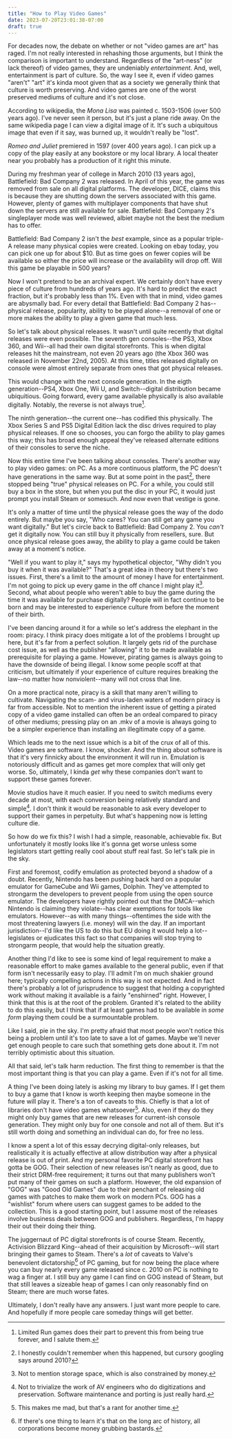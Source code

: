 ```yaml
---
title: "How to Play Video Games"
date: 2023-07-20T23:01:38-07:00
draft: true
---
```


For decades now, the debate on whether or not "video games are art" has raged.
I'm not really interested in rehashing those arguments, but I think the comparison is important to understand.
Regardless of the "art-ness" (or lack thereof) of video games, they are undeniably _entertainment_.
And, well, entertainment is part of culture.
So, the way I see it, even if video games "aren't" "art" it's kinda moot given that as a society we generally think that culture is worth preserving.
And video games are one of the worst preserved mediums of culture and it's not close.

According to wikipedia, the _Mona Lisa_ was painted c. 1503-1506 (over 500 years ago).
I've never seen it person, but it's just a plane ride away.
On the same wikipedia page I can view a digital image of it.
It's such a ubiquitous image that even if it say, was burned up, it wouldn't really be "lost".

_Romeo and Juliet_ premiered in 1597 (over 400 years ago).
I can pick up a copy of the play easily at any bookstore or my local library.
A local theater near you probably has a production of it right this minute.

During my freshman year of college in March 2010 (13 years ago), Battlefield: Bad Company 2 was released.
In April of this year, the game was removed from sale on all digital platforms.
The developer, DICE, claims this is because they are shutting down the servers associated with this game.
However, plenty of games with multiplayer components that have shut down the servers are still available for sale.
Battlefield: Bad Company 2's singleplayer mode was well reviewed, albiet maybe not the best the medium has to offer.

Battlefield: Bad Company 2 isn't the _best_ example, since as a popular triple-A release many physical copies were created.
Looking on ebay today, you can pick one up for about $10.
But as time goes on fewer copies will be available so either the price will increase or the availability will drop off.
Will this game be playable in 500 years?

Now I won't pretend to be an archival expert.
We certainly don't have every piece of culture from hundreds of years ago.
It's hard to predict the exact fraction, but it's probably less than 1%.
Even with that in mind, video games are abysmally bad.
For every detail that Battlefield: Bad Company 2 has--physical release, popularity, ability to be played alone--a removal of one or more makes the ability to play a given game that much less.

So let's talk about physical releases.
It wasn't until quite recently that digital releases were even possible.
The seventh gen consoles--the PS3, Xbox 360, and Wii--all had their own digital storefronts.
This is when digital releases hit the mainstream, not even 20 years ago (the Xbox 360 was released in November 22nd, 2005).
At this time, titles released digitally on console were almost entirely separate from ones that got physical releases.

This would change with the next console generation.
In the eigth generation--PS4, Xbox One, Wii U, and Switch--digital distribution became ubiquitious.
Going forward, every game available physically is also available digitally.
Notably, the reverse is not always true[^1].

The ninth generation--the current one--has codified this physically.
The Xbox Series S and PS5 Digital Edition lack the disc drives required to play physical releases.
If one so chooses, you can forgo the ability to play games this way; this has broad enough appeal they've released alternate editions of their consoles to serve the niche.

Now this entire time I've been talking about consoles.
There's another way to play video games: on PC.
As a more continuous platform, the PC doesn't have generations in the same way.
But at some point in the past[^2], there stopped being "true" physical releases on PC.
For a while, you could still buy a box in the store, but when you put the disc in your PC, it would just prompt you install Steam or somesuch.
And now even that vestige is gone.

It's only a matter of time until the physical release goes the way of the dodo entirely.
But maybe you say, "Who cares? You can still get any game you want digitally."
But let's circle back to Battlefield: Bad Company 2.
You _can't_ get it digitally now.
You can still buy it physically from resellers, sure.
But once physical release goes away, the ability to play a game could be taken away at a moment's notice.

"Well if you want to play it," says my hypothetical objector, "Why didn't you buy it when it was available?"
That's a great idea in theory but there's two issues.
First, there's a limit to the amount of money I have for entertainment.
I'm not going to pick up every game in the off chance I might play it[^3].
Second, what about people who weren't able to buy the game during the time it was available for purchase digitally?
People will in fact continue to be born and may be interested to experience culture from before the moment of their birth.

I've been dancing around it for a while so let's address the elephant in the room: piracy.
I think piracy does mitigate a lot of the problems I brought up here, but it's far from a perfect solution.
It largely gets rid of the purchase cost issue, as well as the publisher "allowing" it to be made available as prerequisite for playing a game.
However, pirating games is always going to have the downside of being illegal.
I know some people scoff at that criticism, but ultimately if your experience of culture requires breaking the law--no matter how nonviolent--many will not cross that line.

On a more practical note, piracy is a skill that many aren't willing to cultivate.
Navigating the scam- and virus-laden waters of modern piracy is far from accessible.
Not to mention the inherent issue of getting a pirated copy of a video game installed can often be an ordeal compared to piracy of other mediums; pressing play on an .mkv of a movie is always going to be a simpler experience than installing an illegitimate copy of a game.

Which leads me to the next issue which is a bit of the crux of all of this.
Video games are software.
I know, shocker.
And the thing about software is that it's very finnicky about the environment it will run in.
Emulation is notoriously difficult and as games get more complex that will only get worse.
So, ultimately, I kinda _get_ why these companies don't want to support these games forever.

Movie studios have it much easier.
If you need to switch mediums every decade at most, with each conversion being relatively standard and simple[^4].
I don't think it would be reasonable to ask every developer to support their games in perpetuity.
But what's happening now is letting culture die.

So how do we fix this?
I wish I had a simple, reasonable, achievable fix.
But unfortunately it mostly looks like it's gonna get worse unless some legislators start getting really cool about stuff real fast.
So let's talk pie in the sky.

First and foremost, codify emulation as protected beyond a shadow of a doubt.
Recently, Nintendo has been pushing back hard on a popular emulator for GameCube and Wii games, Dolphin.
They've attempted to strongarm the developers to prevent people from using the open source emulator.
The developers have rightly pointed out that the DMCA--which Nintendo is claiming they violate--has clear exemptions for tools like emulators.
However--as with many things--oftentimes the side with the most threatening lawyers (i.e. money) will win the day.
If an important jurisdiction--I'd like the US to do this but EU doing it would help a lot--legislates or ejudicates this fact so that companies will stop trying to strongarm people, that would help the situation greatly.

Another thing I'd like to see is some kind of legal requirement to make a reasonable effort to make games available to the general public, even if that form isn't necessarily easy to play.
I'll admit I'm on much shakier ground here; typically compelling actions in this way is not expected.
And in fact there's probably a lot of jurisprudence to suggest that holding a copyrighted work without making it available is a fairly "enshirned" right.
However, I think that this is at the root of the problem.
Granted it's related to the ability to do this easily, but I think that if at least games had to be available in _some form_ playing them could be a surmountable problem.

Like I said, pie in the sky.
I'm pretty afraid that most people won't notice this being a problem until it's too late to save a lot of games.
Maybe we'll never get enough people to care such that something gets done about it.
I'm not terribly optimistic about this situation.

All that said, let's talk harm reduction.
The first thing to remember is that the most important thing is that you can play a game.
Even if it's not for all time.

A thing I've been doing lately is asking my library to buy games.
If I get them to buy a game that I know is worth keeping then maybe someone in the future will play it.
There's a ton of caveats to this.
Chiefly is that a lot of libraries don't have video games whatsoever[^5].
Also, even if they do they might only buy games that are new releases for current-ish console generation.
They might only buy for one console and not all of them.
But it's still worth doing and something an individual can do, for free no less.

I know a spent a lot of this essay decrying digital-only releases, but realistically it is actually effective at allow distribution way after a physical release is out of print.
And my personal favorite PC digital storefront has gotta be GOG.
Their selection of new releases isn't nearly as good, due to their strict DRM-free requirement; it turns out that many publishers won't put many of their games on such a platform.
However, the old expansion of "GOG" was "Good Old Games" due to their penchant of releasing old games with patches to make them work on modern PCs.
GOG has a "wishlist" forum where users can suggest games to be added to the collection.
This is a good starting point, but I assume most of the releases involve business deals between GOG and publishers.
Regardless, I'm happy their out their doing their thing.

The juggernaut of PC digital storefronts is of course Steam.
Recently, Activision Blizzard King--ahead of their acquisition by Microsoft--will start bringing their games to Steam.
There's a _lot_ of caveats to Valve's benevolent dictatorship[^6] of PC gaming, but for now being the place where you can buy nearly every game released since c. 2010 on PC is nothing to wag a finger at.
I still buy any game I can find on GOG instead of Steam, but that still leaves a sizeable heap of games I can only reasonably find on Steam; there are much worse fates.

Ultimately, I don't really have any answers.
I just want more people to care.
And hopefully if more people care someday things will get better.

[^1]: Limited Run games does their part to prevent this from being true forever, and I salute them.
[^2]: I honestly couldn't remember when this happened, but cursory googling says around 2010?
[^3]: Not to mention storage space, which is also constrained by money.
[^4]: Not to trivialize the work of AV engineers who do digitizations and preservation. Software maintenance and porting is just really hard.
[^5]: This makes me mad, but that's a rant for another time.
[^6]: If there's one thing to learn it's that on the long arc of history, all corporations become money grubbing bastards.
